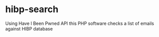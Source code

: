 # hibp-search
Using Have I Been Pwned API this PHP software checks a list of emails against HIBP database

